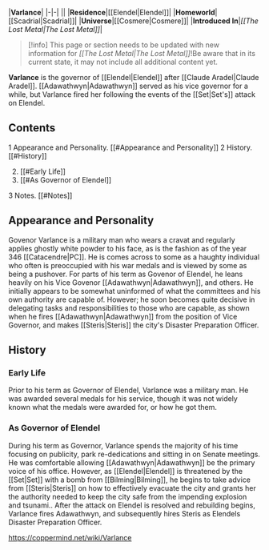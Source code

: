 |**Varlance**|
|-|-|
||
|**Residence**|[[Elendel\|Elendel]]|
|**Homeworld**|[[Scadrial\|Scadrial]]|
|**Universe**|[[Cosmere\|Cosmere]]|
|**Introduced In**|*[[The Lost Metal\|The Lost Metal]]*|

> [!info] This page or section needs to be updated with new information for *[[The Lost Metal\|The Lost Metal]]*!Be aware that in its current state, it may not include all additional content yet.

**Varlance** is the governor of [[Elendel\|Elendel]] after [[Claude Aradel\|Claude Aradel]]. [[Adawathwyn\|Adawathwyn]] served as his vice governor for a while, but Varlance fired her following the events of the [[Set\|Set's]] attack on Elendel.

## Contents

1 Appearance and Personality. [[#Appearance and Personality]] 
2 History. [[#History]] 

2. [[#Early Life]] 
2. [[#As Governor of Elendel]] 


3 Notes. [[#Notes]] 


## Appearance and Personality
Govenor Varlance is a military man who wears a cravat and regularly applies ghostly white powder to his face, as is the fashion as of the year 346 [[Catacendre\|PC]]. He is comes across to some as a haughty individual who often is preoccupied with his war medals and is viewed by some as being a pushover. For parts of his term as Govenor of Elendel, he leans heavily on his Vice Govenor [[Adawathwyn\|Adawathwyn]], and others. He initially appears to be somewhat uninformed of what the committees and his own authority are capable of. However; he soon becomes quite decisive in delegating tasks and responsibilities to those who are capable, as shown when he fires [[Adawathwyn\|Adawathwyn]] from the position of Vice Governor, and makes [[Steris\|Steris]] the city's Disaster Preparation Officer.

## History
### Early Life
Prior to his term as Governor of Elendel, Varlance was a military man. He was awarded several medals for his service, though it was not widely known what the medals were awarded for, or how he got them.

### As Governor of Elendel
During his term as Governor, Varlance spends the majority of his time focusing on publicity, park re-dedications and sitting in on Senate meetings. He was comfortable allowing [[Adawathwyn\|Adawathwyn]] be the primary voice of his office. However, as [[Elendel\|Elendel]] is threatened by the [[Set\|Set]] with a bomb from [[Bilming\|Bilming]], he begins to take advice from [[Steris\|Steris]] on how to effectively evacuate the city and grants her the authority needed to keep the city safe from the impending explosion and tsunami.. After the attack on Elendel is resolved and rebuilding begins, Varlance fires Adawathwyn, and subsequently hires Steris as Elendels Disaster Preparation Officer.



https://coppermind.net/wiki/Varlance